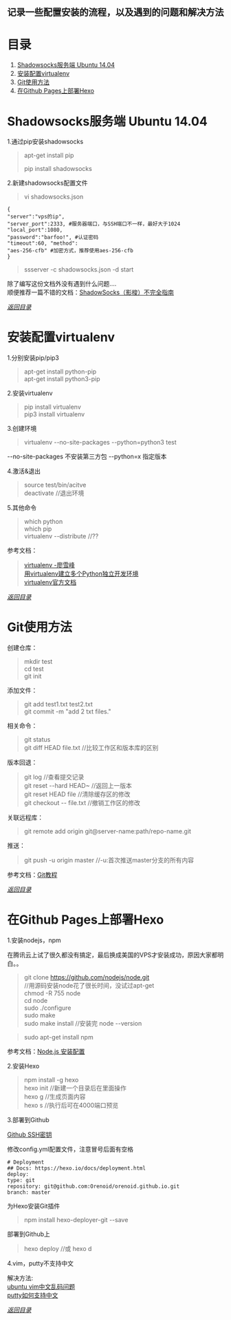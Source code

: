 ## 记录一些配置安装的流程，以及遇到的问题和解决方法

# 目录

 1. [Shadowsocks服务端 Ubuntu 14.04][1]
 2. [安装配置virtualenv][2]
 3. [Git使用方法][3]
 4. [在Github Pages上部署Hexo][4]
 
# Shadowsocks服务端 Ubuntu 14.04

  1.通过pip安装shadowsocks
  > apt-get install pip
  >
  > pip install shadowsocks
 
  2.新建shadowsocks配置文件
  
  >vi shadowsocks.json
  
  ```
  { 
  "server":"vps的ip", 
  "server_port":2333, #服务器端口，与SSH端口不一样，最好大于1024
  "local_port":1080, 
  "password":"barfoo!", #认证密码 
  "timeout":60, "method":
  "aes-256-cfb" #加密方式，推荐使用aes-256-cfb
  }
  ```
  >ssserver -c shadowsocks.json -d start
  
  除了编写这份文档外没有遇到什么问题....<br>
  顺便推荐一篇不错的文档：[ShadowSocks（影梭）不完全指南](http://www.auooo.com/2015/06/26/shadowsocks%EF%BC%88%E5%BD%B1%E6%A2%AD%EF%BC%89%E4%B8%8D%E5%AE%8C%E5%85%A8%E6%8C%87%E5%8D%97/)

  [*返回目录*](#目录)
  
# 安装配置virtualenv

  1.分别安装pip/pip3
  >apt-get install python-pip<br>
  >apt-get install python3-pip
  
  2.安装virtualenv
  >pip install virtualenv<br>
  >pip3 install virtualenv
  
  3.创建环境
  >virtualenv --no-site-packages --python=python3 test
  
  --no-site-packages 不安装第三方包 --python=x 指定版本
  
  4.激活&退出
  >source test/bin/acitve<br>
  >deactivate   //退出环境
  
  5.其他命令
  >which python<br>
  >which pip<br>
  >virtualenv --distribute  //??
  
  参考文档：
  >[virtualenv -廖雪峰](http://www.liaoxuefeng.com/wiki/0014316089557264a6b348958f449949df42a6d3a2e542c000/001432712108300322c61f256c74803b43bfd65c6f8d0d0000)<br>
  >[用virtualenv建立多个Python独立开发环境](http://www.nowamagic.net/academy/detail/1330228)<br>
  >[virtualenv官方文档](http://virtualenv-chinese-docs.readthedocs.io/en/latest/#id29)
  
  [*返回目录*](#目录)
  
# Git使用方法

  创建仓库：
  >mkdir test<br>
  >cd test<br>
  >git init
  
  添加文件：
  >git add test1.txt test2.txt<br>
  >git commit -m "add 2 txt files."
  
  相关命令：
  >git status<br>
  >git diff HEAD file.txt //比较工作区和版本库的区别
  
  版本回退：
  >git log  //查看提交记录<br>
  >git reset --hard HEAD~ //返回上一版本<br>
  >git reset HEAD file	//清除缓存区的修改<br>
  >git checkout -- file.txt //撤销工作区的修改
  

  关联远程库：
  >git remote add origin git@server-name:path/repo-name.git
  
  推送：
  >git push -u origin master  //-u:首次推送master分支的所有内容
  
  参考文档：[Git教程](http://www.liaoxuefeng.com/wiki/0013739516305929606dd18361248578c67b8067c8c017b000)
  
  [*返回目录*](#目录)
  
# 在Github Pages上部署Hexo

  1.安装nodejs，npm
  
  在腾讯云上试了很久都没有搞定，最后换成美国的VPS才安装成功，原因大家都明白。。
  
  >git clone https://github.com/nodejs/node.git   
  >//用源码安装node花了很长时间，没试过apt-get<br>
  >chmod -R 755 node<br>
  >cd node<br>
  >sudo ./configure<br>
  >sudo make<br>
  >sudo make install  //安装完 node --version
  
  >sudo apt-get install npm
    
  参考文档：[Node.js 安装配置](http://www.runoob.com/nodejs/nodejs-install-setup.html)
  
  2.安装Hexo
  
  >npm install -g hexo<br>
  >hexo init  //新建一个目录后在里面操作<br>
  >hexo g   //生成页面内容<br>
  >hexo s   //执行后可在4000端口预览
  
  3.部署到Github
    
   [Github SSH密钥](http://www.liaoxuefeng.com/wiki/0013739516305929606dd18361248578c67b8067c8c017b000/001374385852170d9c7adf13c30429b9660d0eb689dd43a000)
     
   修改config.yml配置文件，注意冒号后面有空格
   ```
   # Deployment
   ## Docs: https://hexo.io/docs/deployment.html
   deploy:
   type: git
   repository: git@github.com:Orenoid/orenoid.github.io.git
   branch: master
   ```

   为Hexo安装Git插件
   >npm install hexo-deployer-git --save
   
   部署到Github上
   >hexo deploy    //或 hexo d
    
  4.vim，putty不支持中文
  
  解决方法:<br>
  [ubuntu vim中文乱码问题](http://blog.sina.com.cn/s/blog_45bcb4c30100x0lj.html)<br>
  [putty如何支持中文](https://zhidao.baidu.com/question/495083997.html)
  
  [*返回目录*](#目录)

[1]: #shadowsocks服务端-ubuntu-1404
[2]: #安装配置virtualenv
[3]: #git使用方法
[4]: #在github-pages上部署hexo
